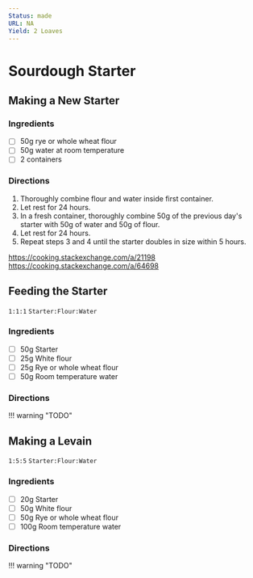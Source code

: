 ```yaml
---
Status: made
URL: NA
Yield: 2 Loaves
---
```


# Sourdough Starter

## Making a New Starter

### Ingredients

- [ ] 50g rye or whole wheat flour
- [ ] 50g water at room temperature
- [ ] 2 containers

### Directions

1. Thoroughly combine flour and water inside first container.
2. Let rest for 24 hours.
3. In a fresh container, thoroughly combine 50g of the previous day's starter with 50g of water and 50g of flour.
4. Let rest for 24 hours.
5. Repeat steps 3 and 4 until the starter doubles in size within 5 hours.

<!-- 70-80F is the ideal temperature range. Below that the yeast incubates very slowly; above it, the starter will tend to ferment alcoholically. -->
<https://cooking.stackexchange.com/a/21198>
<https://cooking.stackexchange.com/a/64698>

## Feeding the Starter

`1:1:1` `Starter:Flour:Water`

### Ingredients

- [ ] 50g Starter
- [ ] 25g White flour
- [ ] 25g Rye or whole wheat flour
- [ ] 50g Room temperature water

### Directions

!!! warning "TODO"

## Making a Levain

`1:5:5` `Starter:Flour:Water`

### Ingredients

- [ ] 20g Starter
- [ ] 50g White flour
- [ ] 50g Rye or whole wheat flour
- [ ] 100g Room temperature water

### Directions

!!! warning "TODO"
